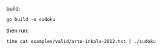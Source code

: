 build:

```
go build -o sudoku
```

then run:

```
time cat examples/valid/arto-inkala-2012.txt | ./sudoku
```
